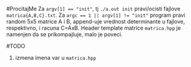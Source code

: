 #ProcitajMe
Za `argv[1] == "init"`, tj `./a.out init` pravi/ocisti fajlove `matrica{A,B,C}.txt`.
Za `argc == 1 || argv[1] != "init"` program pravi random 5x5 matrice A i B, append-uje vrednost determinante u fajlove, respektivno, i racuna C=AxB.
Header template matrice `matrica.hpp` je namenjen da se prikompajluje, malo je poveci.

#TODO
1. izmena imena var u `matrica.hpp`
